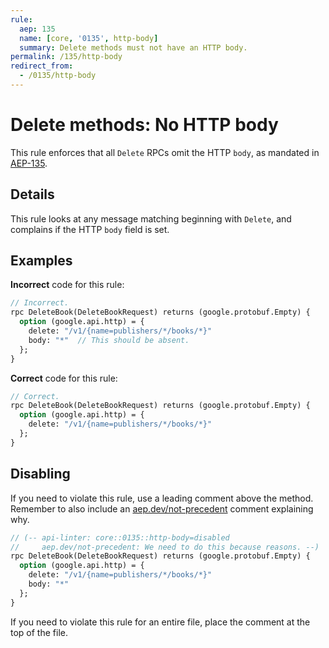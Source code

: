 ```yaml
---
rule:
  aep: 135
  name: [core, '0135', http-body]
  summary: Delete methods must not have an HTTP body.
permalink: /135/http-body
redirect_from:
  - /0135/http-body
---
```


# Delete methods: No HTTP body

This rule enforces that all `Delete` RPCs omit the HTTP `body`, as mandated in
[AEP-135][].

## Details

This rule looks at any message matching beginning with `Delete`, and complains
if the HTTP `body` field is set.

## Examples

**Incorrect** code for this rule:

```proto
// Incorrect.
rpc DeleteBook(DeleteBookRequest) returns (google.protobuf.Empty) {
  option (google.api.http) = {
    delete: "/v1/{name=publishers/*/books/*}"
    body: "*"  // This should be absent.
  };
}
```

**Correct** code for this rule:

```proto
// Correct.
rpc DeleteBook(DeleteBookRequest) returns (google.protobuf.Empty) {
  option (google.api.http) = {
    delete: "/v1/{name=publishers/*/books/*}"
  };
}
```

## Disabling

If you need to violate this rule, use a leading comment above the method.
Remember to also include an [aep.dev/not-precedent][] comment explaining why.

```proto
// (-- api-linter: core::0135::http-body=disabled
//     aep.dev/not-precedent: We need to do this because reasons. --)
rpc DeleteBook(DeleteBookRequest) returns (google.protobuf.Empty) {
  option (google.api.http) = {
    delete: "/v1/{name=publishers/*/books/*}"
    body: "*"
  };
}
```

If you need to violate this rule for an entire file, place the comment at the
top of the file.

[aep-135]: https://aep.dev/135
[aep.dev/not-precedent]: https://aep.dev/not-precedent
